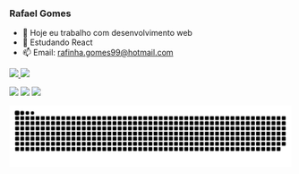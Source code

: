    ### Rafael Gomes


- 🔭 Hoje eu trabalho com desenvolvimento web 
- 🌱 Estudando React 
- 📫 Email: rafinha.gomes99@hotmail.com 

<div align="start">
  <a href="https://github.com/rgomesss">
  <img height="150em" src="https://github-readme-stats.vercel.app/api?username=rgomesss&show_icons=true&theme=dark&include_all_commits=true&count_private=true"/>
  <img height="150em" src="https://github-readme-stats.vercel.app/api/top-langs/?username=rgomesss&layout=compact&langs_count=7&theme=dark"/>
</div>

  <a href="https://instagram.com/rgomesss" target="_blank"><img src="https://img.shields.io/badge/-Instagram-%23E4405F?style=for-the-badge&logo=instagram&logoColor=white" target="_blank"></a>
  <a href = "mailto:rafinha.gomes99@hotmail.com"><img src="https://img.shields.io/badge/Microsoft_Outlook-0078D4?style=for-the-badge&logo=microsoft-outlook&logoColor=white" target="_blank"></a>
  <a href="https://www.linkedin.com/in/rafael-gomes-de-sousa-b639bb13b/" target="_blank"><img src="https://img.shields.io/badge/-LinkedIn-%230077B5?style=for-the-badge&logo=linkedin&logoColor=white" target="_blank"></a> 
   
   ![Snake animation](https://github.com/rgomesss/rgomesss/blob/output/github-contribution-grid-snake.svg)

